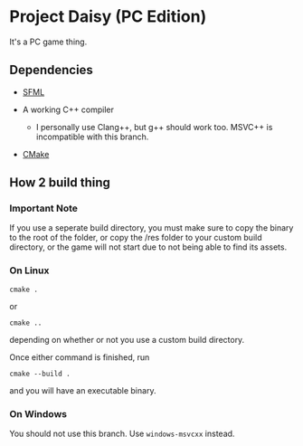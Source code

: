 Project Daisy (PC Edition)
==========================

It's a PC game thing.

## Dependencies

 - [SFML](https://www.sfml-dev.org/)
 
 - A working C++ compiler
 
   - I personally use Clang++, but g++ should work too. MSVC++ is incompatible with this branch.
 
 - [CMake](https://cmake.org/)

## How 2 build thing

### Important Note

If you use a seperate build directory, you must make sure to copy the binary to the root of the folder, or copy the /res folder to your custom build directory, or the game will not start due to not being able to find its assets.

### On Linux

    cmake .

or

    cmake ..

depending on whether or not you use a custom build directory.

Once either command is finished, run

    cmake --build .

and you will have an executable binary.

### On Windows

You should not use this branch. Use `windows-msvcxx` instead.